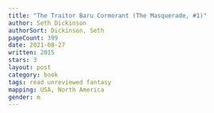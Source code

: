 ```yaml
---
title: "The Traitor Baru Cormorant (The Masquerade, #1)"
author: Seth Dickinson
authorSort: Dickinson, Seth
pageCount: 399
date: 2021-08-27
written: 2015
stars: 3
layout: post
category: book
tags: read unreviewed fantasy
mapping: USA, North America
gender: m
---
```

